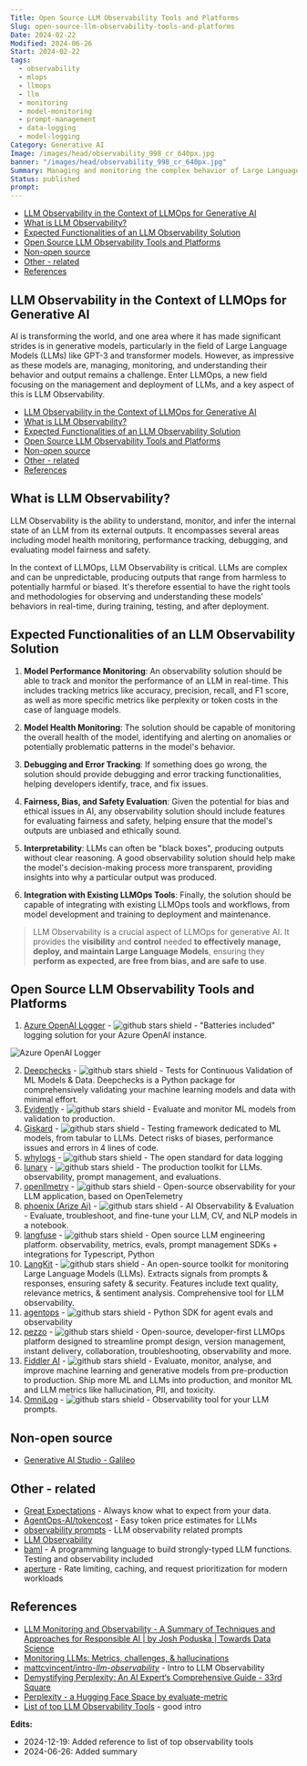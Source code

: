 ```yaml
---
Title: Open Source LLM Observability Tools and Platforms
Slug: open-source-llm-observability-tools-and-platforms
Date: 2024-02-22
Modified: 2024-06-26
Start: 2024-02-22
tags:
  - observability
  - mlops
  - llmops
  - llm
  - monitoring
  - model-monitoring
  - prompt-management
  - data-logging
  - model-logging
Category: Generative AI
Image: /images/head/observability_998_cr_640px.jpg
banner: "/images/head/observability_998_cr_640px.jpg"
Summary: Managing and monitoring the complex behavior of Large Language Models (LLMs) becomes increasingly crucial. LLMOps and LLM Observability provide essential tools for understanding and controlling these models, ensuring their safe and effective deployment. This article looks into the critical aspects of LLM Observability in the realm of generative AI.
Status: published
prompt:
---
```

<!-- MarkdownTOC levels="2,3" autolink="true" autoanchor="true" -->

- [LLM Observability in the Context of LLMOps for Generative AI](#llm-observability-in-the-context-of-llmops-for-generative-ai)
- [What is LLM Observability?](#what-is-llm-observability)
- [Expected Functionalities of an LLM Observability Solution](#expected-functionalities-of-an-llm-observability-solution)
- [Open Source LLM Observability Tools and Platforms](#open-source-llm-observability-tools-and-platforms)
- [Non-open source](#non-open-source)
- [Other - related](#other---related)
- [References](#references)

<!-- /MarkdownTOC -->

<a id="llm-observability-in-the-context-of-llmops-for-generative-ai"></a>

## LLM Observability in the Context of LLMOps for Generative AI

AI is transforming the world, and one area where it has made significant strides is in generative models, particularly in the field of Large Language Models (LLMs) like GPT-3 and transformer models. However, as impressive as these models are, managing, monitoring, and understanding their behavior and output remains a challenge. Enter LLMOps, a new field focusing on the management and deployment of LLMs, and a key aspect of this is LLM Observability.

- [LLM Observability in the Context of LLMOps for Generative AI](#llm-observability-in-the-context-of-llmops-for-generative-ai)
- [What is LLM Observability?](#what-is-llm-observability)
- [Expected Functionalities of an LLM Observability Solution](#expected-functionalities-of-an-llm-observability-solution)
- [Open Source LLM Observability Tools and Platforms](#open-source-llm-observability-tools-and-platforms)
- [Non-open source](#non-open-source)
- [Other - related](#other---related)
- [References](#references)

<!-- /MarkdownTOC -->

<a id="what-is-llm-observability"></a>

## What is LLM Observability?

LLM Observability is the ability to understand, monitor, and infer the internal state of an LLM from its external outputs. It encompasses several areas including model health monitoring, performance tracking, debugging, and evaluating model fairness and safety.

In the context of LLMOps, LLM Observability is critical. LLMs are complex and can be unpredictable, producing outputs that range from harmless to potentially harmful or biased. It's therefore essential to have the right tools and methodologies for observing and understanding these models' behaviors in real-time, during training, testing, and after deployment.

<a id="expected-functionalities-of-an-llm-observability-solution"></a>

## Expected Functionalities of an LLM Observability Solution

1. **Model Performance Monitoring**: An observability solution should be able to track and monitor the performance of an LLM in real-time. This includes tracking metrics like accuracy, precision, recall, and F1 score, as well as more specific metrics like perplexity or token costs in the case of language models.

2. **Model Health Monitoring**: The solution should be capable of monitoring the overall health of the model, identifying and alerting on anomalies or potentially problematic patterns in the model's behavior.

3. **Debugging and Error Tracking**: If something does go wrong, the solution should provide debugging and error tracking functionalities, helping developers identify, trace, and fix issues.

4. **Fairness, Bias, and Safety Evaluation**: Given the potential for bias and ethical issues in AI, any observability solution should include features for evaluating fairness and safety, helping ensure that the model's outputs are unbiased and ethically sound.

5. **Interpretability**: LLMs can often be "black boxes", producing outputs without clear reasoning. A good observability solution should help make the model's decision-making process more transparent, providing insights into why a particular output was produced.

6. **Integration with Existing LLMOps Tools**: Finally, the solution should be capable of integrating with existing LLMOps tools and workflows, from model development and training to deployment and maintenance.

> LLM Observability is a crucial aspect of LLMOps for generative AI. It provides the **visibility** and **control** needed **to effectively manage, deploy, and maintain Large Language Models**, ensuring they **perform as expected, are free from bias, and are safe to use**.

<a id="open-source-llm-observability-tools-and-platforms"></a>

## Open Source LLM Observability Tools and Platforms

1. [Azure OpenAI Logger](https://github.com/aavetis/azure-openai-logger) - ![github stars shield](https://img.shields.io/github/stars/aavetis/azure-openai-logger.svg?logo=github) - "Batteries included" logging solution for your Azure OpenAI instance.

![Azure OpenAI Logger](https://github.com/aavetis/azure-openai-logger/raw/main/images/demo.gif)

2. [Deepchecks](https://github.com/deepchecks/deepchecks) - ![github stars shield](https://img.shields.io/github/stars/deepchecks/deepchecks.svg?logo=github) - Tests for Continuous Validation of ML Models & Data. Deepchecks is a Python package for comprehensively validating your machine learning models and data with minimal effort.
3. [Evidently](https://github.com/evidentlyai/evidently) - ![github stars shield](https://img.shields.io/github/stars/evidentlyai/evidently.svg?logo=github) - Evaluate and monitor ML models from validation to production.
4. [Giskard](https://github.com/Giskard-AI/giskard) - ![github stars shield](https://img.shields.io/github/stars/Giskard-AI/giskard.svg?logo=github) - Testing framework dedicated to ML models, from tabular to LLMs. Detect risks of biases, performance issues and errors in 4 lines of code.
5. [whylogs](https://github.com/whylabs/whylogs) - ![github stars shield](https://img.shields.io/github/stars/whylabs/whylogs.svg?logo=github) - The open standard for data logging
6. [lunary](https://github.com/lunary-ai/lunary) - ![github stars shield](https://img.shields.io/github/stars/lunary-ai/lunary.svg?logo=github) - The production toolkit for LLMs. observability, prompt management, and evaluations.
7. [openllmetry](https://github.com/traceloop/openllmetry) - ![github stars shield](https://img.shields.io/github/stars/traceloop/openllmetry.svg?logo=github) - Open-source observability for your LLM application, based on OpenTelemetry
8. [phoenix (Arize Ai)](https://github.com/Arize-ai/phoenix) - ![github stars shield](https://img.shields.io/github/stars/Arize-ai/phoenix.svg?logo=github) - AI Observability & Evaluation - Evaluate, troubleshoot, and fine-tune your LLM, CV, and NLP models in a notebook.
9. [langfuse](https://github.com/langfuse/langfuse) - ![github stars shield](https://img.shields.io/github/stars/langfuse/langfuse.svg?logo=github) - Open source LLM engineering platform. observability, metrics, evals, prompt management  SDKs + integrations for Typescript, Python
10. [LangKit](https://github.com/whylabs/langkit) - ![github stars shield](https://img.shields.io/github/stars/whylabs/langkit.svg?logo=github) - An open-source toolkit for monitoring Large Language Models (LLMs).  Extracts signals from prompts & responses, ensuring safety & security. Features include text quality, relevance metrics, & sentiment analysis. Comprehensive tool for LLM observability.
11. [agentops](https://github.com/AgentOps-AI/agentops) - ![github stars shield](https://img.shields.io/github/stars/AgentOps-AI/agentops.svg?logo=github) - Python SDK for agent evals and observability
12. [pezzo](https://github.com/pezzolabs/pezzo) - ![github stars shield](https://img.shields.io/github/stars/pezzolabs/pezzo.svg?logo=github) - Open-source, developer-first LLMOps platform designed to streamline prompt design, version management, instant delivery, collaboration, troubleshooting, observability and more.
13. [Fiddler AI](https://github.com/fiddler-labs/fiddler-auditor) - ![github stars shield](https://img.shields.io/github/stars/fiddler-labs/fiddler-auditor.svg?logo=github) - Evaluate, monitor, analyse, and improve machine learning and generative models from pre-production to production. Ship more ML and LLMs into production, and monitor ML and LLM metrics like hallucination, PII, and toxicity.
14. [OmniLog](https://github.com/Theodo-UK/OmniLog) - ![github stars shield](https://img.shields.io/github/stars/Theodo-UK/OmniLog.svg?logo=github) - Observability tool for your LLM prompts.

<a id="non-open-source"></a>

## Non-open source

- [Generative AI Studio - Galileo](https://docs.rungalileo.io/galileo/galileo-gen-ai-studio/llm-studio)

<a id="other---related"></a>

## Other - related

- [Great Expectations](https://github.com/great-expectations/great_expectations) - Always know what to expect from your data.
- [AgentOps-AI/tokencost](https://github.com/AgentOps-AI/tokencost) - Easy token price estimates for LLMs
- [observability prompts](https://github.com/YANG-DB/observability-prompots) - LLM observability related prompts
- [LLM Observability](https://github.com/AstronomerAmber/LLM_Observability)
- [baml](https://github.com/BoundaryML/baml)  - A programming language to build strongly-typed LLM functions. Testing and observability included
- [aperture](https://github.com/fluxninja/aperture) - Rate limiting, caching, and request prioritization for modern workloads

<a id="references"></a>

## References

- [LLM Monitoring and Observability - A Summary of Techniques and Approaches for Responsible AI | by Josh Poduska | Towards Data Science](https://towardsdatascience.com/llm-monitoring-and-observability-c28121e75c2f)
- [Monitoring LLMs: Metrics, challenges, & hallucinations](https://www.aporia.com/learn/how-to-monitor-large-language-models/)
- [mattcvincent/intro-_llm_-_observability_](https://github.com/mattcvincent/intro-llm-observability) - Intro to LLM Observability
- [Demystifying Perplexity: An AI Expert‘s Comprehensive Guide - 33rd Square](https://www.33rdsquare.com/what-is-perplexity-ai/)
- [Perplexity - a Hugging Face Space by evaluate-metric](https://huggingface.co/spaces/evaluate-metric/perplexity)
- [List of top LLM Observability Tools](https://drdroid.io/engineering-tools/list-of-top-llm-observability-tools) - good intro

**Edits:**

- 2024-12-19: Added reference to list of top observability tools
- 2024-06-26: Added summary
